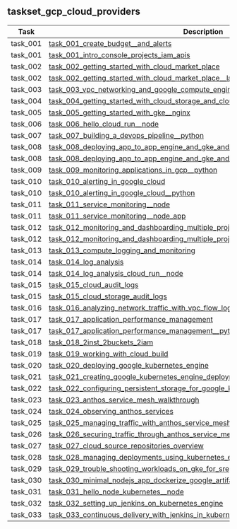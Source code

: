 ## taskset_gcp_cloud_providers

| Task | Description |
| --- | --- |
| task_001 |   [task_001_create_budget__and_alerts](home/cloud_providers/gcp/taskset_gcp_cloud_providers/task_001_create_budget__and_alerts) |
| task_001 |   [task_001_intro_console_projects_iam_apis](home/cloud_providers/gcp/taskset_gcp_cloud_providers/task_001_intro_console_projects_iam_apis) |
| task_002 |   [task_002_getting_started_with_cloud_market_place](home/cloud_providers/gcp/taskset_gcp_cloud_providers/task_002_getting_started_with_cloud_market_place) |
| task_002 |   [task_002_getting_started_with_cloud_market_place__lamp_stack](home/cloud_providers/gcp/taskset_gcp_cloud_providers/task_002_getting_started_with_cloud_market_place__lamp_stack) |
| task_003 |   [task_003_vpc_networking_and_google_compute_engine](home/cloud_providers/gcp/taskset_gcp_cloud_providers/task_003_vpc_networking_and_google_compute_engine) |
| task_004 |   [task_004_getting_started_with_cloud_storage_and_cloud_sql__php](home/cloud_providers/gcp/taskset_gcp_cloud_providers/task_004_getting_started_with_cloud_storage_and_cloud_sql__php) |
| task_005 |   [task_005_getting_started_with_gke__nginx](home/cloud_providers/gcp/taskset_gcp_cloud_providers/task_005_getting_started_with_gke__nginx) |
| task_006 |   [task_006_hello_cloud_run__node](home/cloud_providers/gcp/taskset_gcp_cloud_providers/task_006_hello_cloud_run__node) |
| task_007 |   [task_007_building_a_devops_pipeline__python](home/cloud_providers/gcp/taskset_gcp_cloud_providers/task_007_building_a_devops_pipeline__python) |
| task_008 |   [task_008_deploying_app_to_app_engine_and_gke_and_cloudrun](home/cloud_providers/gcp/taskset_gcp_cloud_providers/task_008_deploying_app_to_app_engine_and_gke_and_cloudrun) |
| task_008 |   [task_008_deploying_app_to_app_engine_and_gke_and_cloudrun__python](home/cloud_providers/gcp/taskset_gcp_cloud_providers/task_008_deploying_app_to_app_engine_and_gke_and_cloudrun__python) |
| task_009 |   [task_009_monitoring_applications_in_gcp__python](home/cloud_providers/gcp/taskset_gcp_cloud_providers/task_009_monitoring_applications_in_gcp__python) |
| task_010 |   [task_010_alerting_in_google_cloud](home/cloud_providers/gcp/taskset_gcp_cloud_providers/task_010_alerting_in_google_cloud) |
| task_010 |   [task_010_alerting_in_google_cloud__python](home/cloud_providers/gcp/taskset_gcp_cloud_providers/task_010_alerting_in_google_cloud__python) |
| task_011 |   [task_011_service_monitoring__node](home/cloud_providers/gcp/taskset_gcp_cloud_providers/task_011_service_monitoring__node) |
| task_011 |   [task_011_service_monitoring__node_app](home/cloud_providers/gcp/taskset_gcp_cloud_providers/task_011_service_monitoring__node_app) |
| task_012 |   [task_012_monitoring_and_dashboarding_multiple_projects_from_a_single_workspace](home/cloud_providers/gcp/taskset_gcp_cloud_providers/task_012_monitoring_and_dashboarding_multiple_projects_from_a_single_workspace) |
| task_012 |   [task_012_monitoring_and_dashboarding_multiple_projects_from_a_single_workspace__nginx](home/cloud_providers/gcp/taskset_gcp_cloud_providers/task_012_monitoring_and_dashboarding_multiple_projects_from_a_single_workspace__nginx) |
| task_013 |   [task_013_compute_logging_and_monitoring](home/cloud_providers/gcp/taskset_gcp_cloud_providers/task_013_compute_logging_and_monitoring) |
| task_014 |   [task_014_log_analysis](home/cloud_providers/gcp/taskset_gcp_cloud_providers/task_014_log_analysis) |
| task_014 |   [task_014_log_analysis_cloud_run__node](home/cloud_providers/gcp/taskset_gcp_cloud_providers/task_014_log_analysis_cloud_run__node) |
| task_015 |   [task_015_cloud_audit_logs](home/cloud_providers/gcp/taskset_gcp_cloud_providers/task_015_cloud_audit_logs) |
| task_015 |   [task_015_cloud_storage_audit_logs](home/cloud_providers/gcp/taskset_gcp_cloud_providers/task_015_cloud_storage_audit_logs) |
| task_016 |   [task_016_analyzing_network_traffic_with_vpc_flow_logs](home/cloud_providers/gcp/taskset_gcp_cloud_providers/task_016_analyzing_network_traffic_with_vpc_flow_logs) |
| task_017 |   [task_017_application_performance_management](home/cloud_providers/gcp/taskset_gcp_cloud_providers/task_017_application_performance_management) |
| task_017 |   [task_017_application_performance_management__python_and_nodejs](home/cloud_providers/gcp/taskset_gcp_cloud_providers/task_017_application_performance_management__python_and_nodejs) |
| task_018 |   [task_018_2inst_2buckets_2iam](home/cloud_providers/gcp/taskset_gcp_cloud_providers/task_018_2inst_2buckets_2iam) |
| task_019 |   [task_019_working_with_cloud_build](home/cloud_providers/gcp/taskset_gcp_cloud_providers/task_019_working_with_cloud_build) |
| task_020 |   [task_020_deploying_google_kubernetes_engine](home/cloud_providers/gcp/taskset_gcp_cloud_providers/task_020_deploying_google_kubernetes_engine) |
| task_021 |   [task_021_creating_google_kubernetes_engine_deployments](home/cloud_providers/gcp/taskset_gcp_cloud_providers/task_021_creating_google_kubernetes_engine_deployments) |
| task_022 |   [task_022_configuring_persistent_storage_for_google_kubernetes_engine](home/cloud_providers/gcp/taskset_gcp_cloud_providers/task_022_configuring_persistent_storage_for_google_kubernetes_engine) |
| task_023 |   [task_023_anthos_service_mesh_walkthrough](home/cloud_providers/gcp/taskset_gcp_cloud_providers/task_023_anthos_service_mesh_walkthrough) |
| task_024 |   [task_024_observing_anthos_services](home/cloud_providers/gcp/taskset_gcp_cloud_providers/task_024_observing_anthos_services) |
| task_025 |   [task_025_managing_traffic_with_anthos_service_mesh](home/cloud_providers/gcp/taskset_gcp_cloud_providers/task_025_managing_traffic_with_anthos_service_mesh) |
| task_026 |   [task_026_securing_traffic_through_anthos_service_mesh](home/cloud_providers/gcp/taskset_gcp_cloud_providers/task_026_securing_traffic_through_anthos_service_mesh) |
| task_027 |   [task_027_cloud_source_repositories_overview](home/cloud_providers/gcp/taskset_gcp_cloud_providers/task_027_cloud_source_repositories_overview) |
| task_028 |   [task_028_managing_deployments_using_kubernetes_engine](home/cloud_providers/gcp/taskset_gcp_cloud_providers/task_028_managing_deployments_using_kubernetes_engine) |
| task_029 |   [task_029_trouble_shooting_workloads_on_gke_for_sre](home/cloud_providers/gcp/taskset_gcp_cloud_providers/task_029_trouble_shooting_workloads_on_gke_for_sre) |
| task_030 |   [task_030_minimal_nodejs_app_dockerize_google_artifact_registry](home/cloud_providers/gcp/taskset_gcp_cloud_providers/task_030_minimal_nodejs_app_dockerize_google_artifact_registry) |
| task_031 |   [task_031_hello_node_kubernetes__node](home/cloud_providers/gcp/taskset_gcp_cloud_providers/task_031_hello_node_kubernetes__node) |
| task_032 |   [task_032_setting_up_jenkins_on_kubernetes_engine](home/cloud_providers/gcp/taskset_gcp_cloud_providers/task_032_setting_up_jenkins_on_kubernetes_engine) |
| task_033 |   [task_033_continuous_delivery_with_jenkins_in_kubernetes_engine](home/cloud_providers/gcp/taskset_gcp_cloud_providers/task_033_continuous_delivery_with_jenkins_in_kubernetes_engine) |

